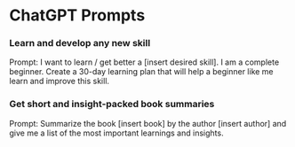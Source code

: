 # ChatGPT Prompts


### Learn and develop any new skill
Prompt: I want to learn / get better a [insert desired skill]. I am a complete beginner. Create a 30-day learning plan that will help a beginner like me learn and improve this skill.

### Get short and insight-packed book summaries
Prompt: Summarize the book [insert book] by the author [insert author] and give me a list of the most important learnings and insights.

